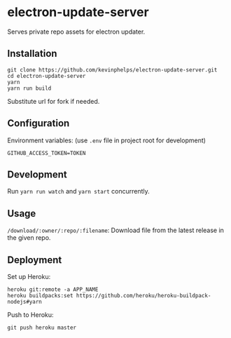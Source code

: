 # electron-update-server
Serves private repo assets for electron updater.

## Installation

```
git clone https://github.com/kevinphelps/electron-update-server.git
cd electron-update-server
yarn
yarn run build
```

Substitute url for fork if needed.

## Configuration

Environment variables: (use `.env` file in project root for development)

```
GITHUB_ACCESS_TOKEN=TOKEN
```

## Development

Run `yarn run watch` and `yarn start` concurrently.

## Usage

`/download/:owner/:repo/:filename`: Download file from the latest release in the given repo.

## Deployment

Set up Heroku:

```
heroku git:remote -a APP_NAME
heroku buildpacks:set https://github.com/heroku/heroku-buildpack-nodejs#yarn
```

Push to Heroku:

```
git push heroku master
```
